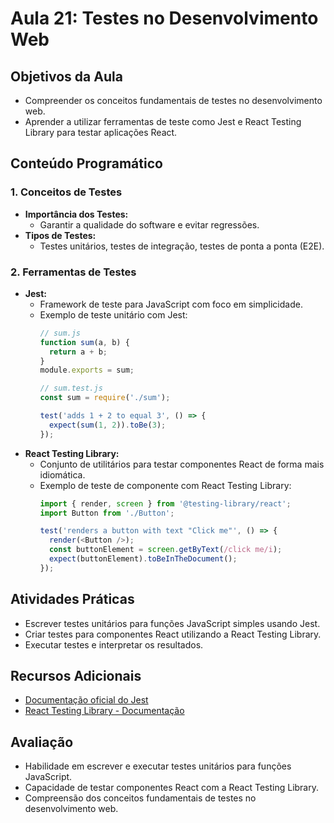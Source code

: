 # Aula 21: Testes no Desenvolvimento Web

## Objetivos da Aula

- Compreender os conceitos fundamentais de testes no desenvolvimento web.
- Aprender a utilizar ferramentas de teste como Jest e React Testing Library para testar aplicações React.

## Conteúdo Programático

### 1. Conceitos de Testes

- **Importância dos Testes:**
  - Garantir a qualidade do software e evitar regressões.
- **Tipos de Testes:**
  - Testes unitários, testes de integração, testes de ponta a ponta (E2E).

### 2. Ferramentas de Testes

- **Jest:**
  - Framework de teste para JavaScript com foco em simplicidade.
  - Exemplo de teste unitário com Jest:
    ```javascript
    // sum.js
    function sum(a, b) {
      return a + b;
    }
    module.exports = sum;

    // sum.test.js
    const sum = require('./sum');

    test('adds 1 + 2 to equal 3', () => {
      expect(sum(1, 2)).toBe(3);
    });
    ```
- **React Testing Library:**
  - Conjunto de utilitários para testar componentes React de forma mais idiomática.
  - Exemplo de teste de componente com React Testing Library:
    ```javascript
    import { render, screen } from '@testing-library/react';
    import Button from './Button';

    test('renders a button with text "Click me"', () => {
      render(<Button />);
      const buttonElement = screen.getByText(/click me/i);
      expect(buttonElement).toBeInTheDocument();
    });
    ```

## Atividades Práticas

- Escrever testes unitários para funções JavaScript simples usando Jest.
- Criar testes para componentes React utilizando a React Testing Library.
- Executar testes e interpretar os resultados.

## Recursos Adicionais

- [Documentação oficial do Jest](https://jestjs.io/docs/getting-started)
- [React Testing Library - Documentação](https://testing-library.com/docs/react-testing-library/intro)

## Avaliação

- Habilidade em escrever e executar testes unitários para funções JavaScript.
- Capacidade de testar componentes React com a React Testing Library.
- Compreensão dos conceitos fundamentais de testes no desenvolvimento web.
